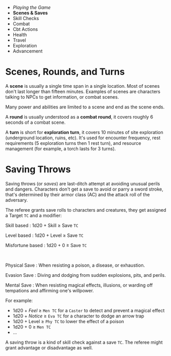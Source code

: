 
<!-- .margin.compass -->
* _Playing the Game_
* **Scenes & Saves**
* Skill Checks
* Combat
* Cbt Actions
* Health
* Travel
* Exploration
* Advancement


# Scenes, Rounds, and Turns

A **scene** is usually a single time span in a single location. Most of scenes don't last longer than fifteen minutes. Examples of scenes are characters talking to NPCs to get information, or combat scenes.

Many power and abilities are limited to a scene and end as the scene ends.

A **round** is usually understood as a **combat round**, it covers roughly 6 seconds of a combat scene.

A **turn** is short for **exploration turn**, it covers 10 minutes of site exploration (underground location, ruins, etc). It's used for encounter frequency, rest requirements (5 exploration turns then 1 rest turn), and resource management (for example, a torch lasts for 3 turns).


# Saving Throws

Saving throws (or _saves_) are last-ditch attempt at avoiding unusual perils and dangers. Characters don't get a save to avoid or parry a sword stroke, that's determined by their armor class (AC) and the attack roll of the adversary.

The referee grants save rolls to characters and creatures, they get assigned a Target `TC` and a modifier:

Skill based
: 1d20 + Skill ≥ Save `TC`

Level based
: 1d20 + Level ≥ Save `TC`

Misfortune based
: 1d20 + 0 ≥ Save `TC`

&nbsp;

Physical Save
: When resisting a poison, a disease, or exhaustion.

Evasion Save
: Diving and dodging from sudden explosions, pits, and perils.

Mental Save
: When resisting magical effects, illusions, or warding off tempations and affirming one's willpower.

For example:

* 1d20 + _Feel_ ≥ `Men TC` for a `Caster` to detect and prevent a magical effect
* 1d20 + _Notice_ ≥ `Eva TC` for a character to dodge an arrow trap
* 1d20 + Level ≥ `Phy TC` to lower the effect of a poison
* 1d20 + 0 ≥ `Men TC` 
* ...

A saving throw is a kind of skill check against a save `TC`. The referee might grant advantage or disadvantage as well.

<!--
The modifier might be the character level, or a skill like _Exert_, _Pray_, _Feel_, _Notice_, etc. Like the Save TC it is determined by the referee, but player suggestions are welcome. The referee might also decide that a modifier is not applicable (+0).

The description of the power or ability being saved against generally dictates the effect of a successful save (effect nullified or attenuated).

A save roll may be considered a skill check against a save `TC`.
-->

